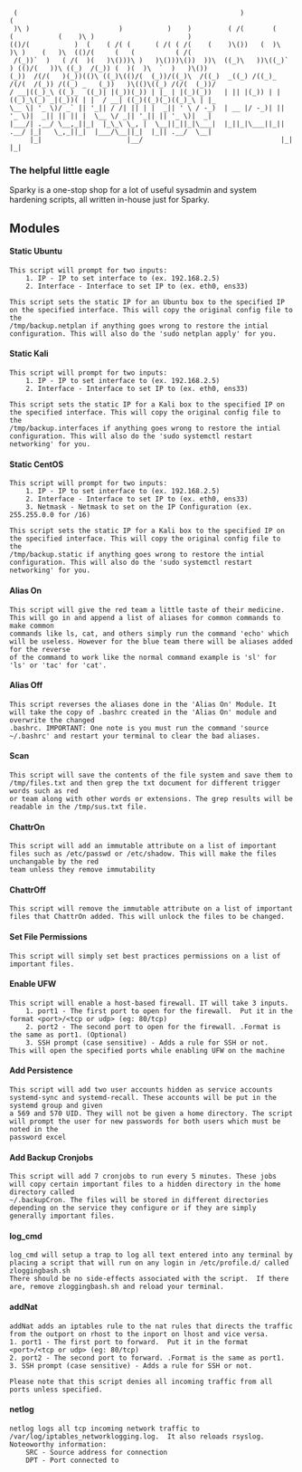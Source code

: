      (                                                       )                                 (                             
     )\ )                      )           )    )         ( /(       (        (           (    )\ )                       )  
    (()/(           )  (    ( /( (      ( /( ( /(    (    )\())   (  )\       )\ )    (   )\  (()/(     (   (          ( /(  
     /(_))`  )   ( /(  )(   )\()))\ )   )\()))\())  ))\  ((_)\   ))\((_)`  ) (()/(   ))\ ((_)  /(_)) (  )(  )\  `  )   )\()) 
    (_))  /(/(   )(_))(()\ ((_)\(()/(  (_))/((_)\  /((_)  _((_) /((_)_  /(/(  /(_)) /((_) _   (_))   )\(()\((_) /(/(  (_))/  
    / __|((_)_\ ((_)_  ((_)| |(_))(_)) | |_ | |(_)(_))   | || |(_)) | |((_)_\(_) _|(_))( | |  / __| ((_)((_)(_)((_)_\ | |_   
    \__ \| '_ \)/ _` || '_|| / /| || | |  _|| ' \ / -_)  | __ |/ -_)| || '_ \)|  _|| || || |  \__ \/ _|| '_|| || '_ \)|  _|  
    |___/| .__/ \__,_||_|  |_\_\ \_, |  \__||_||_|\___|  |_||_|\___||_|| .__/ |_|   \_,_||_|  |___/\__||_|  |_|| .__/  \__|  
         |_|                     |__/                                  |_|                                     |_|            

### The helpful little eagle

Sparky is a one-stop shop for a lot of useful sysadmin and system hardening scripts, all written in-house just for Sparky.  

## Modules
	
#### Static Ubuntu
	This script will prompt for two inputs:
		1. IP - IP to set interface to (ex. 192.168.2.5)
		2. Interface - Interface to set IP to (ex. eth0, ens33) 
		
	This script sets the static IP for an Ubuntu box to the specified IP on the specified interface. This will copy the original config file to the
	/tmp/backup.netplan if anything goes wrong to restore the intial configuration. This will also do the 'sudo netplan apply' for you.
	
#### Static Kali
	This script will prompt for two inputs:
		1. IP - IP to set interface to (ex. 192.168.2.5)
		2. Interface - Interface to set IP to (ex. eth0, ens33) 
		
	This script sets the static IP for a Kali box to the specified IP on the specified interface. This will copy the original config file to the
	/tmp/backup.interfaces if anything goes wrong to restore the intial configuration. This will also do the 'sudo systemctl restart networking' for you.
	
#### Static CentOS
	This script will prompt for two inputs:
		1. IP - IP to set interface to (ex. 192.168.2.5)
		2. Interface - Interface to set IP to (ex. eth0, ens33) 
		3. Netmask - Netmask to set on the IP Configuration (ex. 255.255.0.0 for /16)
		
	This script sets the static IP for a Kali box to the specified IP on the specified interface. This will copy the original config file to the
	/tmp/backup.static if anything goes wrong to restore the intial configuration. This will also do the 'sudo systemctl restart networking' for you.
	
#### Alias On
	This script will give the red team a little taste of their medicine. This will go in and append a list of aliases for common commands to make common
	commands like ls, cat, and others simply run the command 'echo' which will be useless. However for the blue team there will be aliases added for the reverse
	of the command to work like the normal command example is 'sl' for 'ls' or 'tac' for 'cat'. 
	
#### Alias Off
	This script reverses the aliases done in the 'Alias On' Module. It will take the copy of .bashrc created in the 'Alias On' module and overwrite the changed
	.bashrc. IMPORTANT: One note is you must run the command 'source ~/.bashrc' and restart your terminal to clear the bad aliases.
	
#### Scan
	This script will save the contents of the file system and save them to /tmp/files.txt and then grep the txt document for different trigger words such as red
	or team along with other words or extensions. The grep results will be readable in the /tmp/sus.txt file.
	
#### ChattrOn
	This script will add an immutable attribute on a list of important files such as /etc/passwd or /etc/shadow. This will make the files unchangable by the red
	team unless they remove immutability
	
#### ChattrOff
	This script will remove the immutable attribute on a list of important files that ChattrOn added. This will unlock the files to be changed.
	
#### Set File Permissions
	This script will simply set best practices permissions on a list of important files.

#### Enable UFW
	This script will enable a host-based firewall. IT will take 3 inputs.
		1. port1 - The first port to open for the firewall.  Put it in the format <port>/<tcp or udp> (eg: 80/tcp)
		2. port2 - The second port to open for the firewall. .Format is the same as port1. (Optional)
		3. SSH prompt (case sensitive) - Adds a rule for SSH or not. 
	This will open the specified ports while enabling UFW on the machine
	
#### Add Persistence
	This script will add two user accounts hidden as service accounts systemd-sync and systemd-recall. These accounts will be put in the systemd group and given
	a 569 and 570 UID. They will not be given a home directory. The script will prompt the user for new passwords for both users which must be noted in the
	password excel
	
#### Add Backup Cronjobs
	This script will add 7 cronjobs to run every 5 minutes. These jobs will copy certain important files to a hidden directory in the home directory called
	~/.backupCron. The files will be stored in different directories depending on the service they configure or if they are simply generally important files.

#### log_cmd
	log_cmd will setup a trap to log all text entered into any terminal by placing a script that will run on any login in /etc/profile.d/ called zloggingbash.sh
	There should be no side-effects associated with the script.  If there are, remove zloggingbash.sh and reload your terminal.  
	
#### addNat
	addNat adds an iptables rule to the nat rules that directs the traffic from the outport on rhost to the inport on lhost and vice versa.
	1. port1 - The first port to forward.  Put it in the format <port>/<tcp or udp> (eg: 80/tcp)
	2. port2 - The second port to forward. .Format is the same as port1. 
	3. SSH prompt (case sensitive) - Adds a rule for SSH or not.  
	
	Please note that this script denies all incoming traffic from all ports unless specified.  
	
#### netlog
	netlog logs all tcp incoming network traffic to /var/log/iptables_networklogging.log.  It also reloads rsyslog.  
	Noteoworthy information:
		SRC - Source address for connection
		DPT - Port connected to
